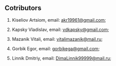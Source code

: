 ﻿## Cotributors

1. Kiseliov Artsiom, email: akr19961@gmail.com;

2. Kapsky Vladislav, email: vdkapsky@gmail.com;

3. Mazanik Vitali, email: vitalimazanik@mail.ru;

4. Gorbik Egor, email: gorbikega@gmail.com;

5. Linnik Dmitriy, email: DimaLinnik99999@mail.ru;

